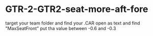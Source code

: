 # GTR-2-GTR2-seat-more-aft-fore
target your team folder and find your <car-number>.CAR
open as text and find "MaxSeatFront"
put tha value between -0.6 and -0.3
